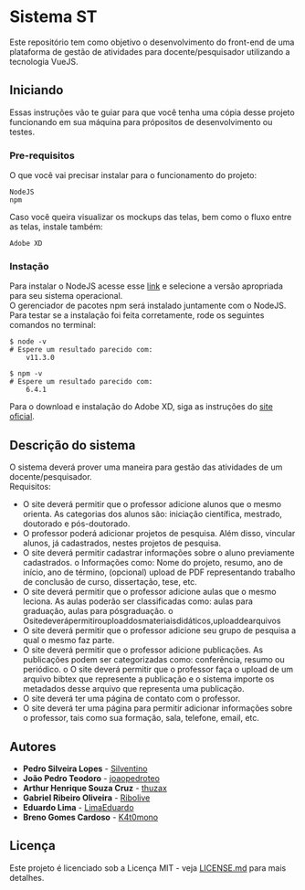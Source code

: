 

# Sistema ST

Este repositório tem como objetivo o desenvolvimento do front-end de uma plataforma de gestão de atividades para docente/pesquisador utilizando a tecnologia VueJS.

## Iniciando

Essas instruções vão te guiar para que você tenha uma cópia desse projeto funcionando em sua máquina para própositos de desenvolvimento ou testes.


### Pre-requisitos

O que você vai precisar instalar para o funcionamento do projeto:

```
NodeJS
npm
```

Caso você queira visualizar os mockups das telas, bem como o fluxo entre as telas, instale também:
```
Adobe XD
```

### Instação

Para instalar o NodeJS acesse esse [link](https://nodejs.org/en/) e selecione a versão apropriada para seu sistema operacional.\
O gerenciador de pacotes npm será instalado juntamente com o NodeJS.\
Para testar se a instalação foi feita corretamente, rode os seguintes comandos no terminal:

```
$ node -v
# Espere um resultado parecido com:
    v11.3.0

$ npm -v 
# Espere um resultado parecido com:
    6.4.1
```

Para o download e instalação do Adobe XD, siga as instruções do [site oficial](https://www.adobe.com/br/products/xd.html).



## Descrição do sistema

O sistema deverá prover uma maneira para gestão das atividades de um docente/pesquisador.\
Requisitos:
* O site deverá permitir que o professor adicione alunos que o mesmo orienta. As categorias dos alunos são: iniciação científica, mestrado, doutorado e pós­-doutorado.
* O professor poderá adicionar projetos de pesquisa. Além disso, vincular alunos, já cadastrados, nestes projetos de pesquisa.
* O site deverá permitir cadastrar informações sobre o aluno previamente cadastrados.
o Informações como: Nome do projeto, resumo, ano de início, ano de término, (opcional) upload de PDF representando trabalho de conclusão de curso, dissertação, tese, etc.
* O site deverá permitir que o professor adicione aulas que o mesmo leciona. As aulas poderão ser classificadas como: aulas para graduação, aulas para pós­graduação.
o Ositedeverápermitirouploaddosmateriaisdidáticos,uploaddearquivos
* O site deverá permitir que o professor adicione seu grupo de pesquisa a qual o
mesmo faz parte.
* O site deverá permitir que o professor adicione publicações. As publicações podem
ser categorizadas como: conferência, resumo ou periódico.
o O site deverá permitir que o professor faça o upload de um arquivo bibtex
que represente a publicação e o sistema importe os metadados desse
arquivo que representa uma publicação.
* O site deverá ter uma página de contato com o professor.
* O site deverá ter uma página para permitir adicionar informações sobre o professor,
tais como sua formação, sala, telefone, e­mail, etc.

## Autores

* **Pedro Silveira Lopes**  - [Silventino](https://github.com/Silventino)
* **João Pedro Teodoro**  - [joaopedroteo](https://github.com/joaopedroteo)
* **Arthur Henrique Souza Cruz**  - [thuzax](https://github.com/thuzax)
* **Gabriel Ribeiro Oliveira**  - [Ribolive](https://github.com/ribolive)
* **Eduardo Lima**  - [LimaEduardo](https://github.com/LimaEduardo)
* **Breno Gomes Cardoso**  - [K4t0mono](https://github.com/k4t0mono)


## Licença

Este projeto é licenciado sob a Licença MIT - veja [LICENSE.md](LICENSE.md) para mais detalhes.

<!-- ## Acknowledgments

* Hat tip to anyone whose code was used
* Inspiration


* etc -->


